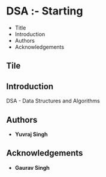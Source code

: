 # DSA :- Starting

 - Title
 - Introduction
 - Authors
 - Acknowledgements

## Tile
 
 

## Introduction

DSA - Data Structures and Algorithms

## Authors

 - **Yuvraj Singh**

## Acknowledgements

 - **Gaurav Singh**

